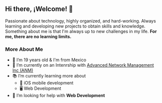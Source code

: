 ## Hi there, ¡Welcome! 👋

Passionate about technology, highly organized, and hard-working. Always learning and developing new projects to obtain skills and knowledge. Something about me is that I'm always up to new challenges in my life. 
**For me, there are no learning limits.**

### More About Me

- 🎉 I’m 19 years old & I'm from Mexico
- 💼 I’m currently on an Intenrship with [Advanced Network Management Inc (ANM)](https://anm.com)
- 📚 I’m currently learning more about 
  - 📱 iOS mobile development 
  - 🖥 Web Development
- 🤔 I’m looking for help with **Web Development**

<!--
**JoseNaime/JoseNaime** is a ✨ _special_ ✨ repository because its `README.md` (this file) appears on your GitHub profile.

Here are some ideas to get you started:

- 🔭 I’m currently working on ...
- 🌱 I’m currently learning ...
- 👯 I’m looking to collaborate on ...
- 🤔 I’m looking for help with ...
- 💬 Ask me about ...
- 📫 How to reach me: ...
- 😄 Pronouns: ...
- ⚡ Fun fact: ...
-->
